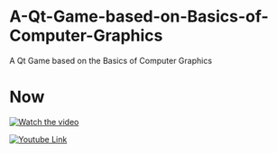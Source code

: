 # A-Qt-Game-based-on-Basics-of-Computer-Graphics
A Qt Game based on the Basics of Computer Graphics
# Now
[![Watch the video](https://i.imgur.com/vKb2F1B.png)](https://youtu.be/vt5fpE0bzSY)

[![Youtube Link](https://ibb.co/9Gm6tq1)](https://www.youtube.com/watch?v=9BYW-sYuWkg)
